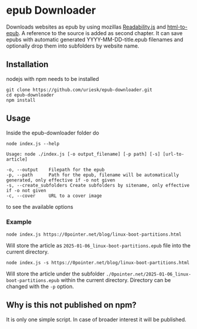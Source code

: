 # epub Downloader

Downloads websites as epub by using mozillas [Readability.js](https://github.com/mozilla/readability) and [html-to-epub](https://github.com/lesjoursfr/html-to-epub).
A reference to the source is added as second chapter.
It can save epubs with automatic generated YYYY-MM-DD-title.epub filenames and optionally drop them into subfolders by website name.

## Installation

nodejs with npm needs to be installed

```
git clone https://github.com/uriesk/epub-downloader.git
cd epub-downloader
npm install
```

## Usage

Inside the epub-downloader folder do

```
node index.js --help
```

```
Usage: node ./index.js [-o output_filename] [-p path] [-s] [url-to-article]

-o, --output    Filepath for the epub
-p, --path      Path for the epub, filename will be automatically generated, only effective if -o not given
-s, --create_subfolders Create subfolders by sitename, only effective if -o not given
-c, --cover     URL to a cover image
```

to see the available options

### Example

```
node index.js https://0pointer.net/blog/linux-boot-partitions.html
```

Will store the article as `2025-01-06_linux-boot-partitions.epub` file into the current directory.

```
node index.js -s https://0pointer.net/blog/linux-boot-partitions.html
```

Will store the article under the subfolder `./0pointer.net/2025-01-06_linux-boot-partitions.epub` within the current directory. Directory can be changed with the `-p` option.

## Why is this not published on npm?

It is only one simple script. In case of broader interest it will be published.
